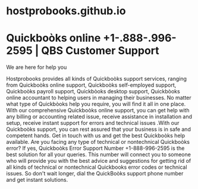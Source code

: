 # hostprobooks.github.io
# Quickboòks online +1-.888-.996-2595 | QBS Customer Support
We are here for help you

Hostprobooks provides all kinds of Quickboòks support services, ranging from Quickboòks online support, Quickboòks self-employed support, Quickboòks payroll support, Quickbòoks desktop support, Quickbòoks online accountant to helping users in managing their businesses. No matter what type of Quickbòoks help you require, you will find it all in one place. With our comprehensive Quickboòks online support, you can get help with any billing or accounting related issue, receive assistance in installation and setup, receive instant support for errors and technical issues .With our Quickboòks support, you can rest assured that your business is in safe and competent hands. Get in touch with us and get the best Quickboòks help available.
Are you facing any type of technical or nontechnical Quickboòks error? If yes, Quickboòks Error Support Number +1-888-996-2595 is the best solution for all your queries. This number will connect you to someone who will provide you with the best advice and suggestions for getting rid of all kinds of technical or nontechnical Quickbooks error codes or technical issues. So don't wait longer, dial the QuickBoòks support phone number and get instant solutions.








